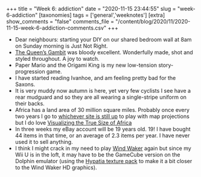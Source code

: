 +++
title = "Week 6: addiction"
date = "2020-11-15 23:44:55"
slug = "week-6-addiction"
[taxonomies]
tags = ['general','weeknotes']
[extra]
show_comments = "false"
comments_file = "/content/blog/2020/11/2020-11-15-week-6-addiction-comments.csv"
+++

- Dear neighbours: starting your DIY on our shared bedroom wall at 8am on Sunday morning is Just Not Right.
- [The Queen’s Gambit](https://www.netflix.com/title/80234304) was bloody excellent. Wonderfully made, shot and styled throughout. A joy to watch.
- Paper Mario and the Origami King is my new low-tension story-progression game.
- I have started reading Ivanhoe, and am feeling pretty bad for the Saxons.
- It is very muddy now autumn is here, yet very few cyclists I see have a rear mudguard and so they are all wearing a single-stripe uniform on their backs.
- Africa has a land area of 30 million square miles. Probably once every two years I go to [whichever site is still up](https://thetruesize.com/) to play with map projections but I do love [Visualizing the True Size of Africa](https://www.visualcapitalist.com/map-true-size-of-africa/)
- In three weeks my eBay account will be 19 years old. 19! I have bought 44 items in that time, or an average of 2.3 items per year. I have never used it to sell anything.
- I think I might crack in my need to play [Wind Waker](https://en.wikipedia.org/wiki/The_Legend_of_Zelda:_The_Wind_Waker) again but since my Wii U is in the loft, it may have to be the GameCube version on the Dolphin emulator (using the [Hypatia texture pack](https://forums.dolphin-emu.org/Thread-hypatia-s-tloz-the-wind-waker-hd-pack-v2-0) to make it a bit closer to the Wind Waker HD graphics).
